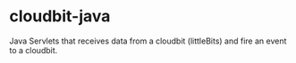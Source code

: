 # cloudbit-java
Java Servlets that receives data from a cloudbit (littleBits) and fire an event to a cloudbit.
